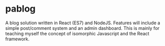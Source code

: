 # pablog
A blog solution written in React (ES7) and NodeJS. Features will include a simple post/comment system and an admin dashboard. This is mainly for teaching myself the concept of isomorphic Javascript and the React framework.
